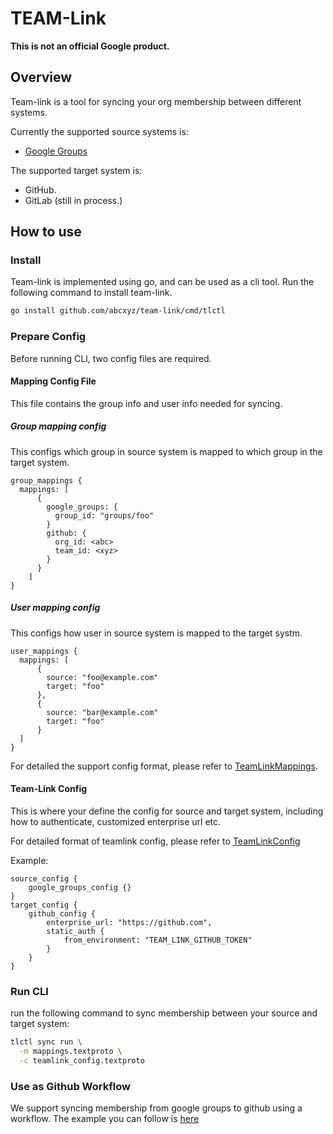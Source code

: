 # TEAM-Link

**This is not an official Google product.**

## Overview

Team-link is a tool for syncing your org membership between different systems.

Currently the supported source systems is:

- [Google Groups](https://groups.google.com/)

The supported target system is:

- GitHub.
- GitLab (still in process.)

## How to use

### Install

Team-link is implemented using go, and can be used as a cli tool. Run the following command
to install team-link.

```bash
go install github.com/abcxyz/team-link/cmd/tlctl
```

### Prepare Config

Before running CLI, two config files are required.

#### Mapping Config File

This file contains the group info and user info needed for syncing.

##### Group mapping config

This configs which group in source system is mapped to which group in the target system.

```textproto
group_mappings {
  mappings: [
      {
        google_groups: {
          group_id: "groups/foo"
        }
        github: {
          org_id: <abc>
          team_id: <xyz>
        }
      }
    ]
}
```

##### User mapping config

This configs how user in source system is mapped to the target systm.

```textproto
user_mappings {
  mappings: [
      {
        source: "foo@example.com"
        target: "foo"
      },
      {
        source: "bar@example.com"
        target: "foo"
      }
  ]
}
```

For detailed the support config format, please refer to [TeamLinkMappings](https://github.com/abcxyz/team-link/blob/main/proto/mapping.proto#L46).

#### Team-Link Config

This is where your define the config for source and target system, including how to authenticate, customized enterprise url etc.

For detailed format of teamlink config, please refer to [TeamLinkConfig](https://github.com/abcxyz/team-link/blob/main/proto/config.proto#L65)

Example:

```textproto
source_config {
    google_groups_config {}
}
target_config {
    github_config {
        enterprise_url: "https://github.com",
        static_auth {
            from_environment: "TEAM_LINK_GITHUB_TOKEN"
        }
    }
}
```

### Run CLI

run the following command to sync membership between your source and target system:

```bash
tlctl sync run \
  -m mappings.textproto \
  -c teamlink_config.textproto
```

### Use as Github Workflow

We support syncing membership from google groups to github using a workflow. The example you can follow is [here](https://github.com/abcxyz/team-link/blob/main/.github/workflows/sync.yml)

